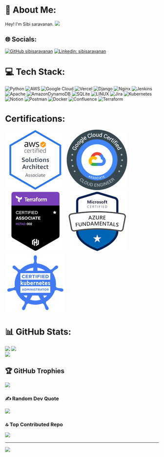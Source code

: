 # 💫 About Me:
Hey! I'm Sibi saravanan. <img src="https://media.giphy.com/media/hvRJCLFzcasrR4ia7z/giphy.gif" width="25px">  


## 🌐 Socials:
[![GitHub sibisaravanan](https://img.shields.io/github/followers/sibisaravanan?label=follow&style=social)](https://github.com/sibisaravanan) [![Linkedin: sibisaravanan](https://img.shields.io/badge/-Sibi%20Saravanan-blue?style=flat-square&logo=Linkedin&logoColor=white&link=https://www.linkedin.com/in/sibisaravanan/)](https://www.linkedin.com/in/sibisaravanan/)  

# 💻 Tech Stack:
![Python](https://img.shields.io/badge/python-3670A0?style=for-the-badge&logo=python&logoColor=ffdd54) ![AWS](https://img.shields.io/badge/AWS-%23FF9900.svg?style=for-the-badge&logo=amazon-aws&logoColor=white) ![Google Cloud](https://img.shields.io/badge/Google%20Cloud-%234285F4.svg?style=for-the-badge&logo=google-cloud&logoColor=white) ![Vercel](https://img.shields.io/badge/vercel-%23000000.svg?style=for-the-badge&logo=vercel&logoColor=white) ![Django](https://img.shields.io/badge/django-%23092E20.svg?style=for-the-badge&logo=django&logoColor=white) ![Nginx](https://img.shields.io/badge/nginx-%23009639.svg?style=for-the-badge&logo=nginx&logoColor=white) ![Jenkins](https://img.shields.io/badge/jenkins-%232C5263.svg?style=for-the-badge&logo=jenkins&logoColor=white) ![Apache](https://img.shields.io/badge/apache-%23D42029.svg?style=for-the-badge&logo=apache&logoColor=white) ![AmazonDynamoDB](https://img.shields.io/badge/Amazon%20DynamoDB-4053D6?style=for-the-badge&logo=Amazon%20DynamoDB&logoColor=white) ![SQLite](https://img.shields.io/badge/sqlite-%2307405e.svg?style=for-the-badge&logo=sqlite&logoColor=white) ![LINUX](https://img.shields.io/badge/Linux-FCC624?style=for-the-badge&logo=linux&logoColor=black) ![Jira](https://img.shields.io/badge/jira-%230A0FFF.svg?style=for-the-badge&logo=jira&logoColor=white) ![Kubernetes](https://img.shields.io/badge/kubernetes-%23326ce5.svg?style=for-the-badge&logo=kubernetes&logoColor=white) ![Notion](https://img.shields.io/badge/Notion-%23000000.svg?style=for-the-badge&logo=notion&logoColor=white) ![Postman](https://img.shields.io/badge/Postman-FF6C37?style=for-the-badge&logo=postman&logoColor=white) ![Docker](https://img.shields.io/badge/docker-%230db7ed.svg?style=for-the-badge&logo=docker&logoColor=white) ![Confluence](https://img.shields.io/badge/confluence-%23172BF4.svg?style=for-the-badge&logo=confluence&logoColor=white) ![Terraform](https://img.shields.io/badge/terraform-%235835CC.svg?style=for-the-badge&logo=terraform&logoColor=white)

# Certifications:
[![AWS: Certified Solutions Architect Associate](certificates/aws-certified-solutions-architect-associate.png)](https://www.credly.com/badges/715d3888-c750-4ef8-81a9-d2890c695324/public_url)  [![GCP: Certified Associate Cloud Engineer](certificates/gcp_ace_badge.png)](https://api.accredible.com/v1/frontend/credential_website_embed_image/badge/23256917)  [![HashiCorp Certified: Terraform Associate](certificates/hashicorp-certified-terraform-associate.png)](https://www.credly.com/badges/1042e7b1-9bf8-4e56-ac54-beb048352d72/public_url)  [![Microsoft Certified: Azure Fundamentals](certificates/microsoft-certified-azure-fundamentals.png)](https://www.credly.com/badges/ed02d6de-45ab-4abe-8068-0c088e0e8bf4/public_url)  [![CKA: Certified Kubernetes Administrator](certificates/cka-certified-kubernetes-administrator.png)](https://www.credly.com/badges/8ca9e26a-e366-4a84-a56f-410fd282ddf2/public_url)

# 📊 GitHub Stats:
![](https://github-readme-stats.vercel.app/api?username=sibisaravanan&theme=dark&hide_border=false&include_all_commits=true&count_private=true)   ![](https://github-readme-streak-stats.herokuapp.com/?user=sibisaravanan&theme=dark&hide_border=false)<br/>
![](https://github-readme-stats.vercel.app/api/top-langs/?username=sibisaravanan&theme=dark&hide_border=false&include_all_commits=true&count_private=true&layout=compact)

## 🏆 GitHub Trophies
![](https://github-profile-trophy.vercel.app/?username=sibisaravanan&theme=radical&no-frame=false&no-bg=false&margin-w=4)

### ✍️ Random Dev Quote
![](https://quotes-github-readme.vercel.app/api?type=horizontal&theme=radical)

### 🔝 Top Contributed Repo
![](https://github-contributor-stats.vercel.app/api?username=sibisaravanan&limit=5&theme=dark&combine_all_yearly_contributions=true)

---
[![](https://visitcount.itsvg.in/api?id=sibisaravanan&icon=0&color=0)](https://visitcount.itsvg.in)

<!-- Proudly created with GPRM ( https://gprm.itsvg.in ) -->
